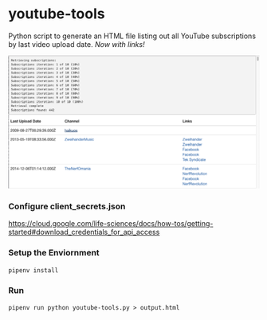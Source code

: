 # youtube-tools
Python script to generate an HTML file listing out all YouTube subscriptions by last video upload date. _Now with links!_

![Screenshot](screenshot.png)

### Configure client_secrets.json

https://cloud.google.com/life-sciences/docs/how-tos/getting-started#download_credentials_for_api_access

### Setup the Enviornment

```
pipenv install
```

### Run

```
pipenv run python youtube-tools.py > output.html
```

